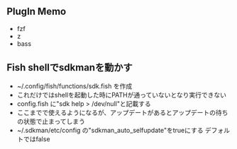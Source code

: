 ## PlugIn Memo
* fzf
* z
* bass

## Fish shellでsdkmanを動かす
* ~/.config/fish/functions/sdk.fish を作成
* これだけではshellを起動した時にPATHが通っていないとなり実行できない
* config.fish に"sdk help > /dev/null"と記載する
* ここまでで使えるようになるが、アップデートがあるとアップデートの待ちの状態で止まってしまう
* ~/.sdkman/etc/config の"sdkman_auto_selfupdate"をtrueにする
デフォルトではfalse